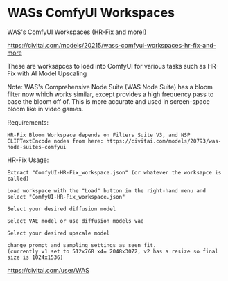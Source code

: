 WASs ComfyUI Workspaces
========================

WAS's ComfyUI Workspaces (HR-Fix and more!)

https://civitai.com/models/20215/wass-comfyui-workspaces-hr-fix-and-more

These are worksapces to load into ComfyUI for various tasks such as HR-Fix with AI Model Upscaling

Note: WAS's Comprehensive Node Suite (WAS Node Suite) has a bloom filter now which works similar, except provides a high frequency pass to base the bloom off of. This is more accurate and used in screen-space bloom like in video games.

Requirements:

    HR-Fix Bloom Workspace depends on Filters Suite V3, and NSP CLIPTextEncode nodes from here: https://civitai.com/models/20793/was-node-suites-comfyui

HR-Fix Usage:

    Extract "ComfyUI-HR-Fix_workspace.json" (or whatever the worksapce is called)

    Load workspace with the "Load" button in the right-hand menu and select "ComfyUI-HR-Fix_workspace.json"

    Select your desired diffusion model

    Select VAE model or use diffusion models vae

    Select your desired upscale model

    change prompt and sampling settings as seen fit.
    (currently v1 set to 512x768 x4= 2048x3072, v2 has a resize so final size is 1024x1536)
    


https://civitai.com/user/WAS